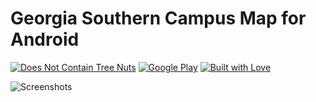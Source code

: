 # Georgia Southern Campus Map for Android

[![Does Not Contain Tree Nuts](http://forthebadge.com/images/badges/does-not-contain-treenuts.svg)](http://forthebadge.com) [![Google Play](http://forthebadge.com/images/badges/built-for-android.svg)](https://play.google.com/store/apps/details?id=com.kobitate.gscampusmap) [![Built with Love](http://forthebadge.com/images/badges/built-with-love.svg)](http://forthebadge.com)

![Screenshots](http://i.imgur.com/axQnTJU.png)

